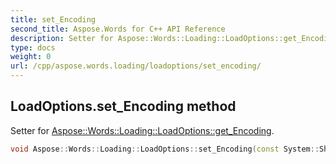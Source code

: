 ```yaml
---
title: set_Encoding
second_title: Aspose.Words for C++ API Reference
description: Setter for Aspose::Words::Loading::LoadOptions::get_Encoding. 
type: docs
weight: 0
url: /cpp/aspose.words.loading/loadoptions/set_encoding/
---
```

## LoadOptions.set_Encoding method


Setter for [Aspose::Words::Loading::LoadOptions::get_Encoding](./get_encoding/).

```cpp
void Aspose::Words::Loading::LoadOptions::set_Encoding(const System::SharedPtr<System::Text::Encoding> &value)
```


